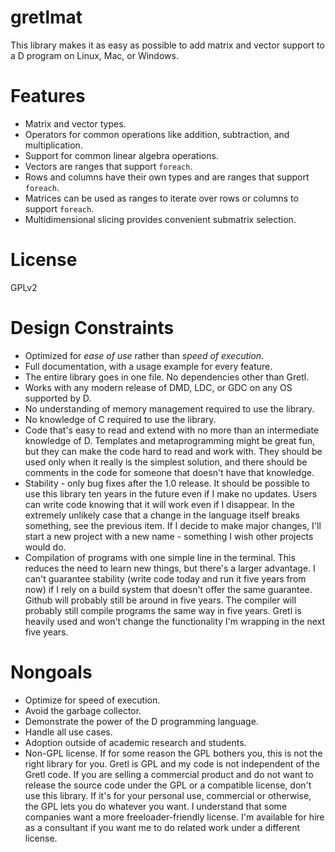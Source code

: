 # gretlmat

This library makes it as easy as possible to add matrix and vector support to a D program on Linux, Mac, or Windows.

# Features

- Matrix and vector types.
- Operators for common operations like addition, subtraction, and multiplication.
- Support for common linear algebra operations.
- Vectors are ranges that support `foreach`.
- Rows and columns have their own types and are ranges that support `foreach`.
- Matrices can be used as ranges to iterate over rows or columns to support `foreach`.
- Multidimensional slicing provides convenient submatrix selection.

# License

GPLv2

# Design Constraints

- Optimized for *ease of use* rather than *speed of execution*.
- Full documentation, with a usage example for every feature.
- The entire library goes in one file. No dependencies other than Gretl.
- Works with any modern release of DMD, LDC, or GDC on any OS supported by D.
- No understanding of memory management required to use the library.
- No knowledge of C required to use the library.
- Code that's easy to read and extend with no more than an intermediate
    knowledge of D. Templates and metaprogramming might be great fun,
    but they can make the code hard to read and work with. They should
    be used only when it really is the simplest solution, and there
    should be comments in the code for someone that doesn't have that
    knowledge.
- Stability - only bug fixes after the 1.0 release. It should be possible
    to use this library ten years in the future even if I make no updates.
    Users can write code knowing that it will work even if I disappear.
    In the extremely unlikely case that a change in the language itself 
    breaks something, see the previous item. If I decide to make major
    changes, I'll start a new project with a new name - something I wish
    other projects would do.
- Compilation of programs with one simple line in the terminal.
    This reduces the need to learn new
    things, but there's a larger advantage. I can't guarantee
    stability (write code today and run it five years from now) if I
    rely on a build system that doesn't offer the same guarantee. Github
    will probably still be around in five years. The compiler will probably
    still compile programs the same way in five years. Gretl is heavily
    used and won't change the functionality I'm wrapping in the next five
    years.

# Nongoals

- Optimize for speed of execution.
- Avoid the garbage collector.
- Demonstrate the power of the D programming language.
- Handle all use cases.
- Adoption outside of academic research and students.
- Non-GPL license. If for some reason the GPL bothers you, this is not 
    the right library for you. Gretl is GPL and my code is not 
    independent of the Gretl code. If you are selling a commercial
    product and do not want to release the source code under the GPL or
    a compatible license, don't use this library. If it's for your 
    personal use, commercial or otherwise, the GPL lets you do whatever
    you want. I understand that some companies want a more freeloader-friendly
    license. I'm available for hire as a consultant if you want me to do
    related work under a different license.
